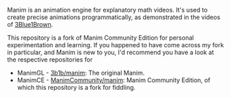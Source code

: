 
Manim is an animation engine for explanatory math videos. It's used to create precise animations programmatically, as demonstrated in the videos of [3Blue1Brown](https://www.3blue1brown.com/).

This repository is a fork of Manim Community Edition for personal experimentation and learning. If you happened to have come across my fork in particular, and Manim is new to you, I'd recommend you have a look at the respective repositories for

- ManimGL - [3b1b/manim](https://github.com/3b1b/manim): The original Manim.
- ManimCE - [ManimCommunity/manim](https://github.com/manimcommunity/manim): Manim Community Edition, of which this repository is a fork for fiddling.